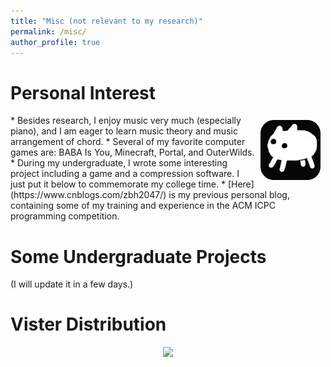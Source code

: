 ```yaml
---
title: "Misc (not relevant to my research)"
permalink: /misc/
author_profile: true
---
```


Personal Interest
======
<img align="right" src="/files/baba.jfif" alt="Photo" style="width: 96px; border-radius: 10px; padding: 8px 8px 8px 8px"/>
* Besides research, I enjoy music very much (especially piano), and I am eager to learn music theory and music arrangement of chord.
* Several of my favorite computer games are: BABA Is You, Minecraft, Portal, and OuterWilds.
* During my undergraduate, I wrote some interesting project including a game and a compression software. I just put it below to commemorate my college time.
* [Here](https://www.cnblogs.com/zbh2047/) is my previous personal blog, containing some of my training and experience in the ACM ICPC programming competition.

Some Undergraduate Projects
======

(I will update it in a few days.)

Vister Distribution
======
<center>
<a href="https://clustrmaps.com/site/1bnbv" title="Visit tracker"><img src="//clustrmaps.com/map_v2.png?cl=6e79bf&w=600&t=tt&d=g5Aslr0Ib3K9apqhyZbqykrtT9i1UzDxN64dEOprFLE&co=ffffff&ct=202020" /></a>
</center>